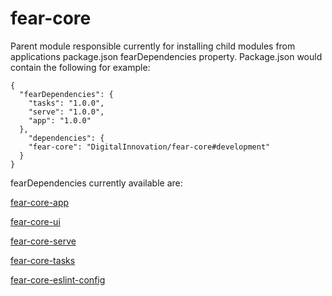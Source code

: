 # fear-core
Parent module responsible currently for installing child modules from applications package.json fearDependencies property. Package.json would contain the following for example:

```
{
  "fearDependencies": {
    "tasks": "1.0.0",
    "serve": "1.0.0",
    "app": "1.0.0"
  },
    "dependencies": {
    "fear-core": "DigitalInnovation/fear-core#development"
  }
}
```
fearDependencies currently available are:

[fear-core-app](https://github.com/DigitalInnovation/fear-core-app)

[fear-core-ui](https://github.com/DigitalInnovation/fear-core-ui)

[fear-core-serve](https://github.com/DigitalInnovation/fear-core-serve)

[fear-core-tasks](https://github.com/DigitalInnovation/fear-core-tasks)

[fear-core-eslint-config](https://github.com/DigitalInnovation/fear-core-eslint-config)
